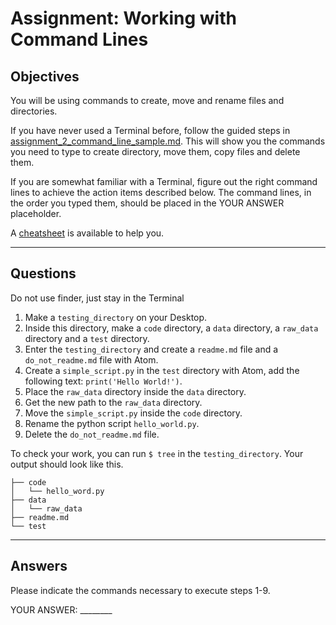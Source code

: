 # Assignment: Working with Command Lines

## Objectives
You will be using commands to create, move and rename files and directories.

If you have never used a Terminal before, follow the guided steps in [assignment_2_command_line_sample.md](assignment_2_command_line_sample.md). This will show you the commands you need to type to create directory, move them, copy files and delete them.

If you are somewhat familiar with a Terminal, figure out the right command lines to achieve the action items described below. The command lines, in the order you typed them, should be placed in the YOUR ANSWER placeholder.

A [cheatsheet](../resources/command_line_basics.md) is available to help you.

_______________________________________

## Questions

Do not use finder, just stay in the Terminal

1. Make a `testing_directory` on your Desktop.
2. Inside this directory, make a `code` directory, a `data` directory, a `raw_data` directory and a `test` directory.
3. Enter the `testing_directory` and create a `readme.md` file and a `do_not_readme.md` file with Atom.
4. Create a `simple_script.py` in the `test` directory with Atom, add the following text: `print('Hello World!')`.
5. Place the `raw_data` directory inside the `data` directory.
6. Get the new path to the `raw_data` directory.
7. Move the `simple_script.py` inside the `code` directory.
8. Rename the python script `hello_world.py`.
9. Delete the `do_not_readme.md` file.

To check your work, you can run `$ tree` in the `testing_directory`. Your output should look like this.

```
├── code
│   └── hello_word.py
├── data
│   └── raw_data
├── readme.md
└── test
```
_______________________________________

## Answers
Please indicate the commands necessary to execute steps 1-9.

YOUR ANSWER: ________
